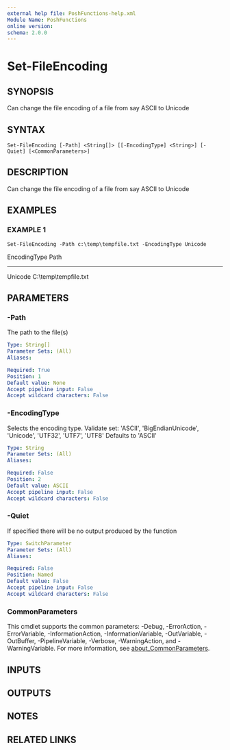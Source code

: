 ```yaml
---
external help file: PoshFunctions-help.xml
Module Name: PoshFunctions
online version:
schema: 2.0.0
---
```


# Set-FileEncoding

## SYNOPSIS
Can change the file encoding of a file from say ASCII to Unicode

## SYNTAX

```
Set-FileEncoding [-Path] <String[]> [[-EncodingType] <String>] [-Quiet] [<CommonParameters>]
```

## DESCRIPTION
Can change the file encoding of a file from say ASCII to Unicode

## EXAMPLES

### EXAMPLE 1
```
Set-FileEncoding -Path c:\temp\tempfile.txt -EncodingType Unicode
```

EncodingType Path
------------ ----
Unicode      C:\temp\tempfile.txt

## PARAMETERS

### -Path
The path to the file(s)

```yaml
Type: String[]
Parameter Sets: (All)
Aliases:

Required: True
Position: 1
Default value: None
Accept pipeline input: False
Accept wildcard characters: False
```

### -EncodingType
Selects the encoding type.
Validate set: 'ASCII', 'BigEndianUnicode', 'Unicode', 'UTF32', 'UTF7', 'UTF8'
Defaults to 'ASCII'

```yaml
Type: String
Parameter Sets: (All)
Aliases:

Required: False
Position: 2
Default value: ASCII
Accept pipeline input: False
Accept wildcard characters: False
```

### -Quiet
If specified there will be no output produced by the function

```yaml
Type: SwitchParameter
Parameter Sets: (All)
Aliases:

Required: False
Position: Named
Default value: False
Accept pipeline input: False
Accept wildcard characters: False
```

### CommonParameters
This cmdlet supports the common parameters: -Debug, -ErrorAction, -ErrorVariable, -InformationAction, -InformationVariable, -OutVariable, -OutBuffer, -PipelineVariable, -Verbose, -WarningAction, and -WarningVariable. For more information, see [about_CommonParameters](http://go.microsoft.com/fwlink/?LinkID=113216).

## INPUTS

## OUTPUTS

## NOTES

## RELATED LINKS

